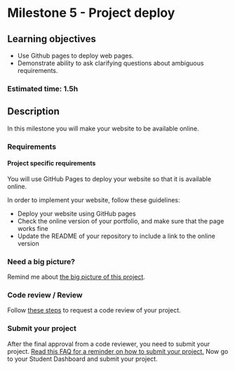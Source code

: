 # Milestone 5 - Project deploy

## Learning objectives
- Use Github pages to deploy web pages.
- Demonstrate ability to ask clarifying questions about ambiguous requirements.

### Estimated time: 1.5h

## Description
In this milestone you will make your website to be available online.

### Requirements

#### Project specific requirements

You will use GitHub Pages to deploy your website so that it is available online.


In order to implement your website, follow these guidelines:
- Deploy your website using GitHub pages
- Check the online version of your portfolio, and make sure that the page works fine
- Update the README of your repository to include a link to the online version


### Need a big picture?

Remind me about [the big picture of this project](./sneak_peek.md).

### Code review / Review

Follow [these steps](https://github.com/microverseinc/curriculum-transversal-skills/blob/main/code-review/articles/how_to_ask_for_a_code_review.md) to request a code review of your project.

### Submit your project

After the final approval from a code reviewer, you need to submit your project.
[Read this FAQ for a reminder on how to submit your project.](https://microverse.zendesk.com/hc/en-us/articles/360063172293-How-to-submit-a-project-)
Now go to your Student Dashboard and submit your project.

 


